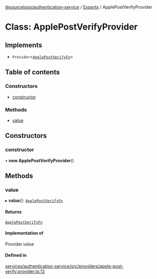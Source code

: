 [@sourceloop/authentication-service](../README.md) / [Exports](../modules.md) / ApplePostVerifyProvider

# Class: ApplePostVerifyProvider

## Implements

- `Provider`<[`ApplePostVerifyFn`](../modules.md#applepostverifyfn)\>

## Table of contents

### Constructors

- [constructor](ApplePostVerifyProvider.md#constructor)

### Methods

- [value](ApplePostVerifyProvider.md#value)

## Constructors

### constructor

• **new ApplePostVerifyProvider**()

## Methods

### value

▸ **value**(): [`ApplePostVerifyFn`](../modules.md#applepostverifyfn)

#### Returns

[`ApplePostVerifyFn`](../modules.md#applepostverifyfn)

#### Implementation of

Provider.value

#### Defined in

[services/authentication-service/src/providers/apple-post-verify.provider.ts:12](https://github.com/sourcefuse/loopback4-microservice-catalog/blob/d35fdb3f0/services/authentication-service/src/providers/apple-post-verify.provider.ts#L12)
